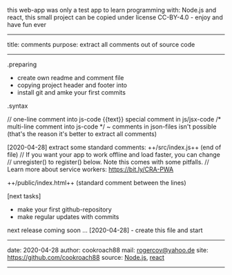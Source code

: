 this web-app was only a test app to learn programming with:
Node.js and react, this small project can be copied under
license CC-BY-4.0 - enjoy and have fun ever
- - - - - - - - - - - - - - - - - - - - - - - - - - - - - -
title: comments
purpose: extract all comments out of source code
- - - - - - - - - - - - - - - - - - - - - - - - - - - - - -
.preparing
- create own readme and comment file
- copying project header and footer into
- install git and amke your first commits

.syntax
<!-- comment into html code (one-line/multi-line) -->
// one-line comment into js-code
{{text}} special comment in js/jsx-code
/* multi-line comment into js-code
*/
~ comments in json-files isn't possible
  (that's the reason it's better to extract all comments)

[2020-04-28]
extract some standard comments:
++/src/index.js++ (end of file)
// If you want your app to work offline and load faster, you can change
// unregister() to register() below. Note this comes with some pitfalls.
// Learn more about service workers: https://bit.ly/CRA-PWA

++/public/index.html++ (standard comment between the lines)
<!--
   manifest.json provides metadata used when your web app is installed on a
   user's mobile device or desktop. See https://developers.google.com/web/fundamentals/web-app-manifest/
-->
<!--
      Notice the use of %PUBLIC_URL% in the tags above.
      It will be replaced with the URL of the `public` folder during the build.
      Only files inside the `public` folder can be referenced from the HTML.

      Unlike "/favicon.ico" or "favicon.ico", "%PUBLIC_URL%/favicon.ico" will
      work correctly both with client-side routing and a non-root public URL.
      Learn how to configure a non-root public URL by running `npm run build`.
-->
<!--
      This HTML file is a template.
      If you open it directly in the browser, you will see an empty page.

      You can add webfonts, meta tags, or analytics to this file.
      The build step will place the bundled scripts into the <body> tag.

      To begin the development, run `npm start` or `yarn start`.
      To create a production bundle, use `npm run build` or `yarn build`.
-->

[next tasks]
- make your first github-repository
- make regular updates with commits
    

next release coming soon ...
[2020-04-28] - create this file and start
***********************************************************
date:	2020-04-28
author:	cookroach88
mail:	rogercov@yahoo.de
site:	https://github.com/cookroach88
source:	[Node.js](https://nodejs.org/de/download/), [react](https://de.reactjs.org/)
***********************************************************